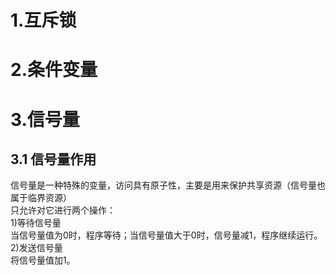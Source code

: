 # 1.互斥锁

# 2.条件变量

# 3.信号量

## 3.1 信号量作用
信号量是一种特殊的变量，访问具有原子性，主要是用来保护共享资源（信号量也属于临界资源）    
只允许对它进行两个操作：  
1)等待信号量  
当信号量值为0时，程序等待；当信号量值大于0时，信号量减1，程序继续运行。  
2)发送信号量  
将信号量值加1。  
